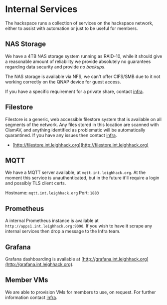 # Internal Services

The hackspace runs a collection of services on the hackspace network, either to assist with automation or just to be useful for members.

## NAS Storage

We have a 4TB NAS storage system running as RAID-10, while it should give a reasonable amount of reliability we provide absolutely no guarantees regarding data security and provide *no backups*.

The NAS storage is available via NFS, we can't offer CIFS/SMB due to it not working correctly on the QNAP device for guest access.

If you have a specific requirement for a private share, contact [infra](../membership/useful_contacts.md#tech-infrastructure).

## Filestore

Filestore is a generic, web accessible filestore system that is available on all segments of the network. Any files stored in this location are scanned with ClamAV, and anything identified as problematic will be automatically quarantined. If you have any issues then contact [infra](../membership/useful_contacts.md#tech-infrastructure).

* [http://filestore.int.leighhack.org](http://filestore.int.leighhack.org)

## MQTT

We have a MQTT server available, at `mqtt.int.leighhack.org`. At the moment this service is unauthenticated, but in the future it'll require a login and possibly TLS client certs.

Hostname: `mqtt.int.leighhack.org`
Port: `1883`

## Prometheus

A internal Prometheus instance is available at `http://apps1.int.leighhack.org:9090`. If you wish to have it scrape any internal services then drop a message to the Infra team.

## Grafana

Grafana dashboarding is available at [http://grafana.int.leighhack.org](http://grafana.int.leighhack.org).

## Member VMs

We are able to provision VMs for members to use, on request. For further information contact [infra](../membership/useful_contacts.md#tech-infrastructure).